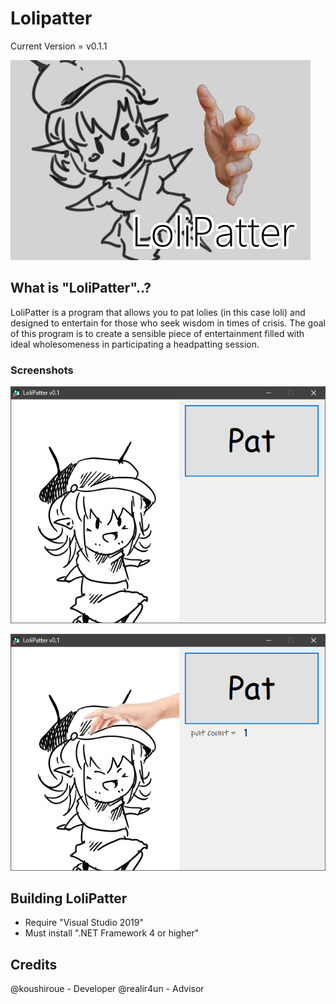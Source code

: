 # Lolipatter

Current Version = v0.1.1

![alt text][logo]

[logo]: https://github.com/koushiroue/Lolipatter/blob/master/assets/intro.png "Cute stuffs"

## What is "LoliPatter"..?  

LoliPatter is a program that allows you to pat lolies (in this case loli) and designed to entertain for those who seek wisdom in times of crisis.
The goal of this program is to create a sensible piece of entertainment filled with ideal wholesomeness in participating a headpatting session.

### Screenshots

![alt text](https://github.com/koushiroue/Lolipatter/blob/master/assets/preview/p1.png "Upon starting up")

![alt text](https://github.com/koushiroue/Lolipatter/blob/master/assets/preview/p2.png "Patting the loli")

## Building LoliPatter

- Require "Visual Studio 2019"
- Must install ".NET Framework 4 or higher"

## Credits

@koushiroue - Developer
@realir4un - Advisor
